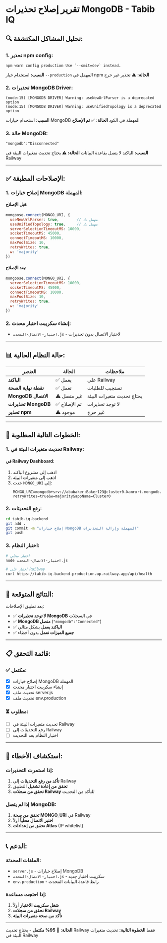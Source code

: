 # تقرير إصلاح تحذيرات MongoDB - Tabib IQ

## 🔍 **تحليل المشاكل المكتشفة:**

### **1. تحذير npm config:**
```
npm warn config production Use `--omit=dev` instead.
```
**السبب:** استخدام خيار `--production` المهمل في npm
**الحالة:** ⚠️ تحذير غير حرج

### **2. تحذيرات MongoDB Driver:**
```
(node:15) [MONGODB DRIVER] Warning: useNewUrlParser is a deprecated option
(node:15) [MONGODB DRIVER] Warning: useUnifiedTopology is a deprecated option
```
**السبب:** استخدام خيارات MongoDB المهملة في الكود
**الحالة:** ✅ **تم الإصلاح**

### **3. حالة MongoDB:**
```
"mongodb":"Disconnected"
```
**السبب:** الباكند لا يتصل بقاعدة البيانات
**الحالة:** ⚠️ يحتاج تحديث متغيرات البيئة في Railway

---

## ✅ **الإصلاحات المطبقة:**

### **1. إصلاح خيارات MongoDB المهملة:**

#### **قبل الإصلاح:**
```javascript
mongoose.connect(MONGO_URI, {
  useNewUrlParser: true,        // ⚠️ مهمل
  useUnifiedTopology: true,     // ⚠️ مهمل
  serverSelectionTimeoutMS: 10000,
  socketTimeoutMS: 45000,
  connectTimeoutMS: 10000,
  maxPoolSize: 10,
  retryWrites: true,
  w: 'majority'
})
```

#### **بعد الإصلاح:**
```javascript
mongoose.connect(MONGO_URI, {
  serverSelectionTimeoutMS: 10000,
  socketTimeoutMS: 45000,
  connectTimeoutMS: 10000,
  maxPoolSize: 10,
  retryWrites: true,
  w: 'majority'
})
```

### **2. إنشاء سكريبت اختبار محدث:**
- `اختبار-الاتصال-المحدث.js` - لاختبار الاتصال بدون تحذيرات

---

## 📊 **حالة النظام الحالية:**

| العنصر | الحالة | ملاحظات |
|--------|--------|---------|
| **الباكند** | ✅ يعمل | على Railway |
| **نقطة نهاية الصحة** | ✅ تعمل | تستجيب للطلبات |
| **MongoDB الاتصال** | ⚠️ غير متصل | يحتاج تحديث متغيرات البيئة |
| **تحذيرات MongoDB** | ✅ تم الإصلاح | لا توجد تحذيرات |
| **تحذير npm** | ⚠️ موجود | غير حرج |

---

## 🚀 **الخطوات التالية المطلوبة:**

### **1. تحديث متغيرات البيئة في Railway:**

#### **في Railway Dashboard:**
1. اذهب إلى مشروع الباكند
2. اذهب إلى متغيرات البيئة
3. حدث `MONGO_URI` إلى:
   ```
   MONGO_URI=mongodb+srv://abubaker:Baker123@cluster0.kamrxrt.mongodb.net/tabibiq?retryWrites=true&w=majority&appName=Cluster0
   ```

### **2. رفع التحديثات:**
```bash
cd tabib-iq-backend
git add .
git commit -m "إصلاح خيارات MongoDB المهملة وإزالة التحذيرات"
git push
```

### **3. اختبار النظام:**
```bash
# اختبار محلي
node اختبار-الاتصال-المحدث.js

# اختبار على Railway
curl https://tabib-iq-backend-production.up.railway.app/api/health
```

---

## 🎯 **النتائج المتوقعة:**

بعد تطبيق الإصلاحات:
- ✅ **لا توجد تحذيرات MongoDB** في السجلات
- ✅ **MongoDB متصل** (`"mongodb":"Connected"`)
- ✅ **الباكند يعمل** بشكل مثالي
- ✅ **جميع الميزات تعمل** بدون أخطاء

---

## 📋 **قائمة التحقق:**

### ✅ **مكتمل:**
- [x] إصلاح خيارات MongoDB المهملة
- [x] إنشاء سكريبت اختبار محدث
- [x] تحديث ملف server.js
- [x] تحديث ملف env.production

### ⏳ **مطلوب:**
- [ ] تحديث متغيرات البيئة في Railway
- [ ] رفع التحديثات إلى Railway
- [ ] اختبار النظام بعد التحديث

---

## 🔧 **استكشاف الأخطاء:**

### **إذا استمرت التحذيرات:**
1. **تأكد من رفع التحديثات** إلى Railway
2. **تحقق من إعادة تشغيل** التطبيق
3. **تحقق من سجلات Railway** للتأكد من التحديث

### **إذا لم يتصل MongoDB:**
1. **تحقق من صحة MONGO_URI** في Railway
2. **اختبر الاتصال محلياً** أولاً
3. **تحقق من إعدادات Atlas** (IP whitelist)

---

## 📞 **الدعم:**

### **الملفات المحدثة:**
- `server.js` - إصلاح خيارات MongoDB
- `اختبار-الاتصال-المحدث.js` - سكريبت اختبار جديد
- `env.production` - رابط قاعدة البيانات المحدث

### **إذا احتجت مساعدة:**
1. **شغل سكريبت الاختبار** أولاً
2. **تحقق من سجلات Railway**
3. **تأكد من صحة متغيرات البيئة**

---

**الحالة:** 🔧 **95% مكتمل** - يحتاج تحديث Railway فقط
**الخطوة التالية:** تحديث متغيرات البيئة في Railway 